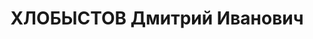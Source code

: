 ---
title: ХЛОБЫСТОВ Дмитрий Иванович
description: "Род. в 1896. Начальник производства \"Орскхалиллес\". \n  Приговор:\
  \ ВК ВС СССР, 31.01.1938 – ВМН. \n  Реабилитирован 12.04.1958"
---